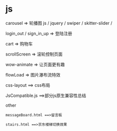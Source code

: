 # js

carousel	=>	轮播图 
	js /
	jquery /
	swiper / 
	skitter-slider /


login_out / sign_in_up	=>	登陆注册 

cart	=>	购物车 

scrollScreen	=>	滚轮控制页面

wow-animate		=>	让页面更有趣

flowLoad	=>	图片瀑布流特效

css-layout ==> css布局

JsCompatible.js ==>部分js原生兼容性总结



other 

	messageBoard.html ==>留言板

	stairs.html ==>京东楼梯切换效果


